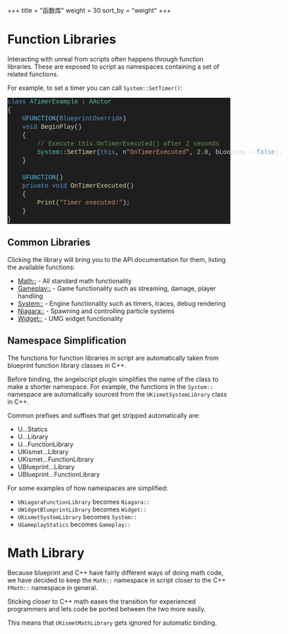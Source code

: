 +++
title = "函数库"
weight = 30
sort_by = "weight"
+++

# Function Libraries
Interacting with unreal from scripts often happens through function libraries.
These are exposed to script as namespaces containing a set of related functions.

For example, to set a timer you can call `System::SetTimer()`:

<div class="code_block" style="color: #d4d4d4;background-color: #1e1e1e;font-family: 'Terminus (TTF) for Windows', Consolas, 'Courier New', monospace;font-weight: normal;font-size: 14px;line-height: 19px;white-space: pre;"><div><span style="color: #569cd6;">class</span><span style="color: #d4d4d4;"> </span><span style="color: #4ec9b0;">ATimerExample</span><span style="color: #d4d4d4;"> : </span><span style="color: #4ec9b0;">AActor</span></div><div><span style="color: #d4d4d4;">{</span></div><div><span style="color: #d4d4d4;">&#160; &#160; </span><span style="color: #4fc1ff;">UFUNCTION</span><span style="color: #d4d4d4;">(</span><span style="color: #569cd6;">BlueprintOverride</span><span style="color: #d4d4d4;">)</span></div><div><span style="color: #d4d4d4;">&#160; &#160; </span><span style="color: #569cd6;">void</span><span style="color: #d4d4d4;"> </span><span style="color: #dcdcaa;">BeginPlay</span><span style="color: #d4d4d4;">()</span></div><div><span style="color: #d4d4d4;">&#160; &#160; {</span></div><div><span style="color: #d4d4d4;">&#160; &#160; &#160; &#160; </span><span style="color: #6a9955;">// Execute this.OnTimerExecuted() after 2 seconds</span></div><div><span style="color: #d4d4d4;">&#160; &#160; &#160; &#160; </span><span style="color: #4ec9b0;">System</span><span style="color: #d4d4d4;">::</span><span style="color: #dcdcaa;">SetTimer</span><span style="color: #d4d4d4;">(</span><span style="color: #569cd6;">this</span><span style="color: #d4d4d4;">, n</span><span style="color: #ce9178;">"OnTimerExecuted"</span><span style="color: #d4d4d4;">, </span><span style="color: #b5cea8;">2.0</span><span style="color: #d4d4d4;">, bLooping = </span><span style="color: #569cd6;">false</span><span style="color: #d4d4d4;">);</span></div><div><span style="color: #d4d4d4;">&#160; &#160; }</span></div><br><div><span style="color: #d4d4d4;">&#160; &#160; </span><span style="color: #4fc1ff;">UFUNCTION</span><span style="color: #d4d4d4;">()</span></div><div><span style="color: #d4d4d4;">&#160; &#160; </span><span style="color: #569cd6;">private</span><span style="color: #d4d4d4;"> </span><span style="color: #569cd6;">void</span><span style="color: #d4d4d4;"> </span><span style="color: #dcdcaa;">OnTimerExecuted</span><span style="color: #d4d4d4;">()</span></div><div><span style="color: #d4d4d4;">&#160; &#160; {</span></div><div><span style="color: #d4d4d4;">&#160; &#160; &#160; &#160; </span><span style="color: #dcdcaa;">Print</span><span style="color: #d4d4d4;">(</span><span style="color: #ce9178;">"Timer executed!"</span><span style="color: #d4d4d4;">);</span></div><div><span style="color: #d4d4d4;">&#160; &#160; }</span></div><div><span style="color: #d4d4d4;">}</span></div></div>

## Common Libraries
Clicking the library will bring you to the API documentation for them, listing the available functions:

* [Math::](/api/index.html#CClass:Math) - All standard math functionality
* [Gameplay::](/api/index.html#CClass:Gameplay) - Game functionality such as streaming, damage, player handling
* [System::](/api/index.html#CClass:System) - Engine functionality such as timers, traces, debug rendering
* [Niagara::](/api/index.html#CClass:Niagara) - Spawning and controlling particle systems
* [Widget::](/api/index.html#CClass:Widget) - UMG widget functionality

## Namespace Simplification
The functions for function libraries in script are automatically taken from blueprint function library classes in C++.

Before binding, the angelscript plugin simplifies the name of the class to make a shorter namespace.
For example, the functions in the `System::` namespace are automatically sourced from the `UKismetSystemLibrary` class in C++.

Common prefixes and suffixes that get stripped automatically are:
* U...Statics
* U...Library
* U...FunctionLibrary
* UKismet...Library
* UKismet...FunctionLibrary
* UBlueprint...Library
* UBlueprint...FunctionLibrary

For some examples of how namespaces are simplified:
* `UNiagaraFunctionLibrary` becomes `Niagara::`
* `UWidgetBlueprintLibrary` becomes `Widget::`
* `UKismetSystemLibrary` becomes `System::`
* `UGameplayStatics` becomes `Gameplay::`

# Math Library
Because blueprint and C++ have fairly different ways of doing math code, we have decided to keep the `Math::` namespace in script closer to the C++ `FMath::` namespace in general.

Sticking closer to C++ math eases the transition for experienced programmers and lets code be ported between the two more easily.

This means that `UKismetMathLibrary` gets ignored for automatic binding.